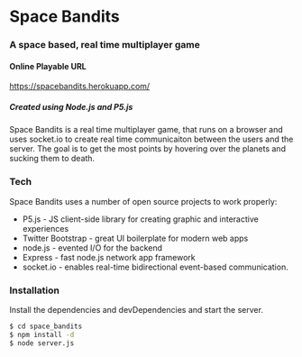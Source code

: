 # Space Bandits
### A space based, real time multiplayer game

#### Online Playable URL
https://spacebandits.herokuapp.com/

##### Created using Node.js and P5.js


Space Bandits is a real time multiplayer game, that runs on a browser and uses socket.io to create real time communicaiton between the users and the server. The goal is to get the most points by hovering over the planets and sucking them to death.


### Tech

Space Bandits uses a number of open source projects to work properly:

* P5.js - JS client-side library for creating graphic and interactive experiences
* Twitter Bootstrap - great UI boilerplate for modern web apps
* node.js - evented I/O for the backend
* Express - fast node.js network app framework
* socket.io - enables real-time bidirectional event-based communication.


### Installation

Install the dependencies and devDependencies and start the server.

```sh
$ cd space_bandits
$ npm install -d
$ node server.js
```
